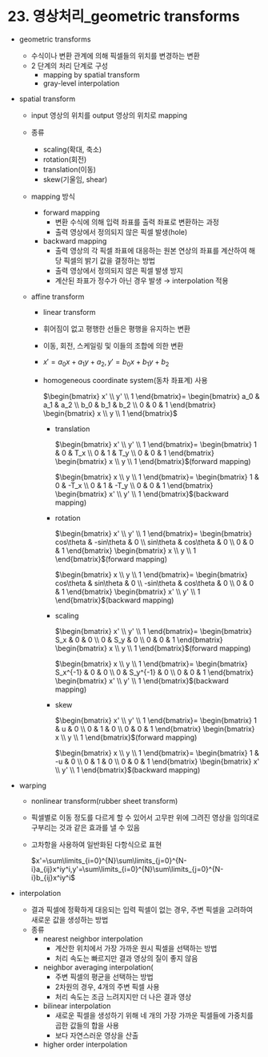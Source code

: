 # 23. 영상처리_geometric transforms

- geometric transforms

  - 수식이나 변환 관계에 의해 픽셀들의 위치를 변경하는 변환
  - 2 단계의 처리 단계로 구성
    - mapping by spatial transform
    - gray-level interpolation

- spatial transform

  - input 영상의 위치를 output 영상의 위치로 mapping

  - 종류

    - scaling(확대, 축소)
    - rotation(회전)
    - translation(이동)
    - skew(기울임, shear)

  - mapping 방식

    - forward mapping
      - 변환 수식에 의해 입력 좌표를 출력 좌표로 변환하는 과정
      - 출력 영상에서 정의되지 않은 픽셀 발생(hole)
    - backward mapping
      - 출력 영상의 각 픽셀 좌표에 대응하는 원본 연상의 좌표를 계산하여 해당 픽셀의 밝기 값을 결정하는 방법
      - 출력 영상에서 정의되지 않은 픽셀 발생 방지
      - 계산된 좌표가 정수가 아닌 경우 발생 → interpolation 적용

  - affine transform

    - linear transform

    - 휘어짐이 없고 평행한 선들은 평행을 유지하는 변환

    - 이동, 회전, 스케일링 및 이들의 조합에 의한 변환

    - $x'=a_0x+a_1y+a_2, y'=b_0x+b_1y+b_2$

    - homogeneous coordinate system(동차 좌표계) 사용

      $\begin{bmatrix} x' \\ y' \\ 1 \end{bmatrix}= \begin{bmatrix} a_0 & a_1 & a_2 \\ b_0 & b_1 & b_2 \\ 0 & 0 & 1 \end{bmatrix} \begin{bmatrix} x \\ y \\ 1 \end{bmatrix}$

      - translation

        $\begin{bmatrix} x' \\ y' \\ 1 \end{bmatrix}= \begin{bmatrix} 1 & 0 & T_x \\ 0 & 1 & T_y \\ 0 & 0 & 1 \end{bmatrix} \begin{bmatrix} x \\ y \\ 1 \end{bmatrix}$(forward mapping)

        $\begin{bmatrix} x \\ y \\ 1 \end{bmatrix}= \begin{bmatrix} 1 & 0 & -T_x \\ 0 & 1 & -T_y \\ 0 & 0 & 1 \end{bmatrix} \begin{bmatrix} x' \\ y' \\ 1 \end{bmatrix}$(backward mapping)

      - rotation

        $\begin{bmatrix} x' \\ y' \\ 1 \end{bmatrix}= \begin{bmatrix} cos\theta & -sin\theta & 0 \\ sin\theta & cos\theta & 0 \\ 0 & 0 & 1 \end{bmatrix} \begin{bmatrix} x \\ y \\ 1 \end{bmatrix}$(forward mapping)

        $\begin{bmatrix} x \\ y \\ 1 \end{bmatrix}= \begin{bmatrix} cos\theta & sin\theta & 0 \\ -sin\theta & cos\theta & 0 \\ 0 & 0 & 1 \end{bmatrix} \begin{bmatrix} x' \\ y' \\ 1 \end{bmatrix}$(backward mapping)

      - scaling

        $\begin{bmatrix} x' \\ y' \\ 1 \end{bmatrix}= \begin{bmatrix} S_x & 0 & 0 \\ 0 & S_y & 0 \\ 0 & 0 & 1 \end{bmatrix} \begin{bmatrix} x \\ y \\ 1 \end{bmatrix}$(forward mapping)

        $\begin{bmatrix} x \\ y \\ 1 \end{bmatrix}= \begin{bmatrix} S_x^{-1} & 0 & 0 \\ 0 & S_y^{-1} & 0 \\ 0 & 0 & 1 \end{bmatrix} \begin{bmatrix} x' \\ y' \\ 1 \end{bmatrix}$(backward mapping)

      - skew

        $\begin{bmatrix} x' \\ y' \\ 1 \end{bmatrix}= \begin{bmatrix} 1 & u & 0 \\ 0 & 1 & 0 \\ 0 & 0 & 1 \end{bmatrix} \begin{bmatrix} x \\ y \\ 1 \end{bmatrix}$(forward mapping)

        $\begin{bmatrix} x \\ y \\ 1 \end{bmatrix}= \begin{bmatrix} 1 & -u & 0 \\ 0 & 1 & 0 \\ 0 & 0 & 1 \end{bmatrix} \begin{bmatrix} x' \\ y' \\ 1 \end{bmatrix}$(backward mapping)

- warping

  - nonlinear transform(rubber sheet transform)

  - 픽셀별로 이동 정도를 다르게 할 수 있어서 고무판 위에 그려진 영상을 임의대로 구부리는 것과 같은 효과를 낼 수 있음

  - 고차항을 사용하여 일반화된 다항식으로 표현

    $x'=\sum\limits_{i=0}^{N}\sum\limits_{j=0}^{N-i}a_{ij}x^iy^i,y'=\sum\limits_{i=0}^{N}\sum\limits_{j=0}^{N-i}b_{ij}x^iy^i$

- interpolation

  - 결과 픽셀에 정확하게 대응되는 입력 픽셀이 없는 경우, 주변 픽셀을 고려하여 새로운 값을 생성하는 방법
  - 종류
    - nearest neighbor interpolation
      - 계산한 위치에서 가장 가까운 원시 픽셀을 선택하는 방법
      - 처리 속도는 빠르지만 결과 영상의 질이 좋지 않음
    - neighbor averaging interpolation(
      - 주변 픽셀의 평균을 선택하는 방법
      - 2차원의 경우, 4개의 주변 픽셀 사용
      - 처리 속도는 조금 느려지지만 더 나은 결과 영상
    - bilinear interpolation
      - 새로운 픽셀을 생성하기 위해 네 개의 가장 가까운 픽셀들에 가중치를 곱한 값들의 합을 사용
      - 보다 자연스러운 영상을 산출
    - higher order interpolation